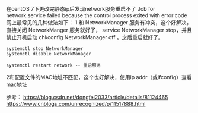 
在centOS 7下更改完静态ip后发现network服务重启不了
Job for network.service failed because the control process exited with error code
网上最常见的几种做法如下：
1.和 NetworkManager 服务有冲突，这个好解决，直接关闭 NetworkManger 服务就好了， service NetworkManager stop，并且禁止开机启动 chkconfig NetworkManager off 。之后重启就好了。

    systemctl stop NetworkManager 
    systemctl disable NetworkManager
    
    systemctl restart network -- 重启服务

2和配置文件的MAC地址不匹配，这个也好解决，使用ip addr（或ifconfig）查看mac地址


参考：
https://blog.csdn.net/dongfei2033/article/details/81124465
https://www.cnblogs.com/unrecognized/p/11517888.html


